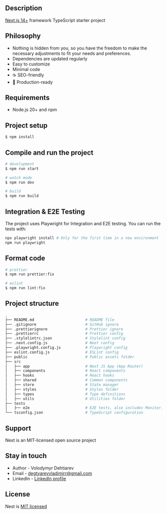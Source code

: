 ## Description

[Next.js 14+](https://nextjs.org/) framework TypeScript starter project

## Philosophy

- Nothing is hidden from you, so you have the freedom to make the necessary adjustments to fit your needs and preferences.
- Dependencies are updated regularly
- Easy to customize
- Minimal code
- ☕ SEO-friendly
- 🚀 Production-ready

## Requirements

- Node.js 20+ and npm

## Project setup

```bash
$ npm install
```

## Compile and run the project

```bash
# development
$ npm run start

# watch mode
$ npm run dev

# build
$ npm run build
```

## Integration & E2E Testing

The project uses Playwright for Integration and E2E testing. You can run the tests with:

```bash
npx playwright install # Only for the first time in a new environment
npm run playwright
```

## Format code

```bash
# prettier
$ npm run prettier:fix

# eslint
$ npm run lint:fix
```

## Project structure

```bash
.
├── README.md                       # README file
├── .gitignore                      # GitHub ignore
├── .prettierignore                 # Prettier ignore
├── .prettierrc                     # Prettier config
├── .stylelintrc.json               # Stylelint config
├── .next.config.js                 # Next config
├── .playwright.config.js           # Playwright config
├── eslint.config.js                # ESLint config
├── public                          # Public assets folder
├── src
│   ├── app                         # Next JS App (App Router)
│   ├── components                  # React components
│   ├── hooks                       # React hooks
│   ├── shared                      # Common components
│   ├── store                       # State manager
│   ├── styles                      # Styles folder
│   ├── types                       # Type definitions
│   ├── utils                       # Utilities folder
├── tests
│   ├── e2e                         # E2E tests, also includes Monitoring as Code
└── tsconfig.json                   # TypeScript configuration
```

## Support

Next is an MIT-licensed open source project

## Stay in touch

- Author - Volodymyr Dehtiarev
- Email - [degtyarevvladimirr@gmail.com](mailto:degtyarevvladimirr@gmail.com)
- LinkedIn - [LinkedIn profile](https://www.linkedin.com/in/volodymyr-dehtiarev/)

## License

Nest is [MIT licensed](https://github.com/nestjs/nest/blob/master/LICENSE)